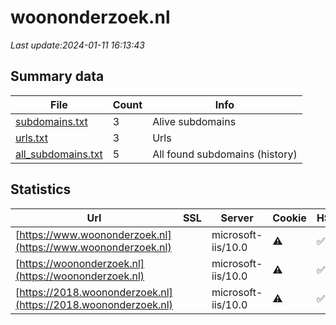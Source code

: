# woononderzoek.nl
*Last update:2024-01-11 16:13:43*
## Summary data
| File       | Count | Info |
|------------|-------|------|
|[subdomains.txt](/data/woononderzoek/subdomains.txt)|3|Alive subdomains|
|[urls.txt](/data/woononderzoek/urls.txt)|3|Urls|
|[all_subdomains.txt](/data/woononderzoek/all_subdomains.txt)|5|All found subdomains (history)|
## Statistics
| Url | SSL | Server | Cookie | HSTS | CSP | XFO | XXP | RP | Tech |
|------------|-------|------|------|------|------|------|------|------|------|
|[https://www.woononderzoek.nl](https://www.woononderzoek.nl)| |microsoft-iis/10.0|:warning: |:white_check_mark: | |:warning: |:white_check_mark: |:white_check_mark: |:white_check_mark: |Amazon S3 Amazon Web...|
|[https://woononderzoek.nl](https://woononderzoek.nl)| |microsoft-iis/10.0|:warning: |:white_check_mark: | |:warning: |:white_check_mark: |:white_check_mark: |:white_check_mark: |Amazon S3 Amazon Web...|
|[https://2018.woononderzoek.nl](https://2018.woononderzoek.nl)| |microsoft-iis/10.0|:warning: |:white_check_mark: | |:warning: |:white_check_mark: |:white_check_mark: |:white_check_mark: |Amazon S3 Amazon Web...|